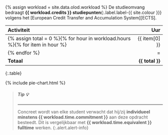 {% assign workload = site.data.olod.workload %}
De studieomvang bedraagt **{{ workload.credits }} studiepunten**{:.label.label-{{ site.colour }}} volgens het [European Credit Transfer and Accumulation System][ECTS].

| Activiteit | Uur  |
|:-----------|-----:|
{% assign total = 0 %}{% for hour in workload.hours %}{% for item in hour %}| {{ item[0] }} | {{ item[1] }} |{% assign total = total | plus: item[1] %}{% endfor %}
{% endfor %}|=|=|
| **Totaal** | **{{ total }}** |
{:.table}

{% include pie-chart.html %}

> ##### **Tip** :bulb:
> ---
> Concreet wordt van elke student verwacht dat hij/zij **individueel minstens {{ workload.time.commitment }}** aan deze opdracht besteedt.
> Dit is vergelijkbaar met **{{ workload.time.equivalent }} fulltime** werken.
{:.alert.alert-info}
